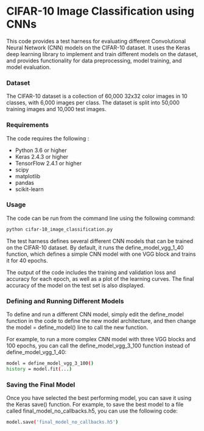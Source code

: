 # CIFAR-10 Image Classification using CNNs
This code provides a test harness for evaluating different Convolutional Neural Network (CNN) models on the CIFAR-10 dataset. It uses the Keras deep learning library to implement and train different models on the dataset, and provides functionality for data preprocessing, model training, and model evaluation.

### Dataset
The CIFAR-10 dataset is a collection of 60,000 32x32 color images in 10 classes, with 6,000 images per class. The dataset is split into 50,000 training images and 10,000 test images.

### Requirements
The code requires the following :
- Python 3.6 or higher
- Keras 2.4.3 or higher
- TensorFlow 2.4.1 or higher
- scipy
- matplotlib
- pandas
- scikit-learn  

### Usage
The code can be run from the command line using the following command:
```bash
python cifar-10_image_classification.py

```
The test harness defines several different CNN models that can be trained on the CIFAR-10 dataset. By default, it runs the define_model_vgg_1_40 function, which defines a simple CNN model with one VGG block and trains it for 40 epochs.

The output of the code includes the training and validation loss and accuracy for each epoch, as well as a plot of the learning curves. The final accuracy of the model on the test set is also displayed.

### Defining and Running Different Models
To define and run a different CNN model, simply edit the define_model function in the code to define the new model architecture, and then change the model = define_model() line to call the new function.

For example, to run a more complex CNN model with three VGG blocks and 100 epochs, you can call the define_model_vgg_3_100 function instead of define_model_vgg_1_40:

```bash
model = define_model_vgg_3_100()
history = model.fit(...)
```
### Saving the Final Model
Once you have selected the best performing model, you can save it using the Keras save() function. For example, to save the best model to a file called final_model_no_callbacks.h5, you can use the following code:

```bash
model.save('final_model_no_callbacks.h5')
```
